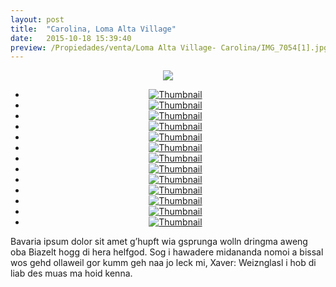 ```yaml
---
layout: post
title:  "Carolina, Loma Alta Village"
date:   2015-10-18 15:39:40
preview: /Propiedades/venta/Loma Alta Village- Carolina/IMG_7054[1].jpg
---
```


<center>
	<div class="mainImg">
		<img src="/Propiedades/venta/loma alta village- carolina/img_7054[1].jpg" class="custom">
	</div>
	<!--aqui comienza las fotos pequeñas -->
	<ul class="thumbnails">
	  <li>
	    <a href="/Propiedades/venta/loma alta village- carolina/img_7054[1].jpg">
	      <img class="tumbnails" src="/Propiedades/venta/loma alta village- carolina/img_7054[1].jpg" alt="Thumbnail">
	    </a>
	  </li>
	  <li>
	    <a href="/Propiedades/venta/loma alta village- carolina/img_7052[1].jpg">
	      <img class="tumbnails" src="/Propiedades/venta/loma alta village- carolina/img_7052[1].jpg" alt="Thumbnail">
	    </a>
	  </li>
	  <li>
	    <a href="/Propiedades/venta/loma alta village- carolina/img_7055[1].jpg">
	      <img class="tumbnails" src="/Propiedades/venta/loma alta village- carolina/img_7055[1].jpg" alt="Thumbnail">
	    </a>
	  </li>
	  <li>
	    <a href="/Propiedades/venta/loma alta village- carolina/img_7056[1].jpg">
	      <img class="tumbnails" src="/Propiedades/venta/loma alta village- carolina/img_7056[1].jpg" alt="Thumbnail">
	    </a>
	  </li>
	  <li>
	    <a href="/Propiedades/venta/loma alta village- carolina/img_7061[1].jpg">
	      <img class="tumbnails" src="/Propiedades/venta/loma alta village- carolina/img_7061[1].jpg" alt="Thumbnail">
	    </a>
	  </li>
	  <li>
	    <a href="/Propiedades/venta/loma alta village- carolina/img_7062[1].jpg">
	      <img class="tumbnails" src="/Propiedades/venta/loma alta village- carolina/img_7062[1].jpg" alt="Thumbnail">
	    </a>
	  </li>
	  <li>
	    <a href="/Propiedades/venta/loma alta village- carolina/img_7063[1].jpg">
	      <img class="tumbnails" src="/Propiedades/venta/loma alta village- carolina/img_7063[1].jpg" alt="Thumbnail">
	    </a>
	  </li>
	  <li>
	    <a href="/Propiedades/venta/loma alta village- carolina/img_7064[1].jpg">
	      <img class="tumbnails" src="/Propiedades/venta/loma alta village- carolina/img_7064[1].jpg" alt="Thumbnail">
	    </a>
	  </li>
	  <li>
	    <a href="/Propiedades/venta/loma alta village- carolina/img_7067[1].jpg">
	      <img class="tumbnails" src="/Propiedades/venta/loma alta village- carolina/img_7067[1].jpg" alt="Thumbnail">
	    </a>
	  </li>
	  <li>
	    <a href="/Propiedades/venta/loma alta village- carolina/img_7070[1].jpg">
	      <img class="tumbnails" src="/Propiedades/venta/loma alta village- carolina/img_7070[1].jpg" alt="Thumbnail">
	    </a>
	  </li>
	  <li>
	    <a href="/Propiedades/venta/loma alta village- carolina/img_7071[1].jpg">
	      <img class="tumbnails" src="/Propiedades/venta/loma alta village- carolina/img_7071[1].jpg" alt="Thumbnail">
	    </a>
	  </li>
	  <li>
	    <a href="/Propiedades/venta/loma alta village- carolina/img_7073[1].jpg">
	      <img class="tumbnails" src="/Propiedades/venta/loma alta village- carolina/img_7073[1].jpg" alt="Thumbnail">
	    </a>
	  </li>
	  <li>
	    <a href="/Propiedades/venta/loma alta village- carolina/img_7074[1].jpg">
	      <img class="tumbnails" src="/Propiedades/venta/loma alta village- carolina/img_7074[1].jpg" alt="Thumbnail">
	    </a>
	  </li>
	</ul>
	<script src="https://ajax.googleapis.com/ajax/libs/jquery/1.9.1/jquery.min.js"></script>
	<script type="text/javascript" src="/js/jquery.simpleGal.js"></script>
	<script>
		$(document).ready(function () {
			$('.thumbnails').simpleGal({
				mainImage: '.custom'
			});
		});
	</script>
</center>

Bavaria ipsum dolor sit amet g’hupft wia gsprunga wolln dringma aweng oba Biazelt hogg di hera helfgod. Sog i hawadere midananda nomoi a bissal wos gehd ollaweil gor kumm geh naa jo leck mi, Xaver: Weiznglasl i hob di liab des muas ma hoid kenna.